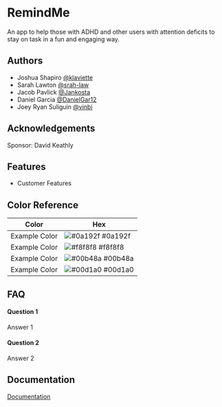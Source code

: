 
# RemindMe

An app to help those with ADHD and other users with attention deficits to stay on task in a fun and engaging way.


## Authors

- Joshua Shapiro [@klaviette](https://github.com/klaviette)
- Sarah Lawton [@srah-law](https://github.com/srah-law)
- Jacob Pavlick [@Jankosta](https://github.com/Jankosta)
- Daniel Garcia [@DanielGar12](https://www.github.com/DanielGar12)
- Joey Ryan Suliguin [@vinbi](https://github.com/vinbi07e)


## Acknowledgements
Sponsor: David Keathly


## Features

- Customer Features


## Color Reference

| Color             | Hex                                                                |
| ----------------- | ------------------------------------------------------------------ |
| Example Color | ![#0a192f](https://via.placeholder.com/10/0a192f?text=+) #0a192f |
| Example Color | ![#f8f8f8](https://via.placeholder.com/10/f8f8f8?text=+) #f8f8f8 |
| Example Color | ![#00b48a](https://via.placeholder.com/10/00b48a?text=+) #00b48a |
| Example Color | ![#00d1a0](https://via.placeholder.com/10/00b48a?text=+) #00d1a0 |


## FAQ

#### Question 1

Answer 1

#### Question 2

Answer 2


## Documentation

[Documentation](https://linktodocumentation)

